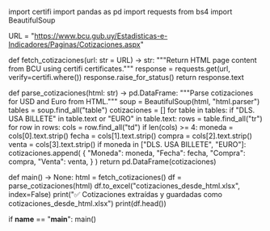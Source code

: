 import certifi
import pandas as pd
import requests
from bs4 import BeautifulSoup

URL = "https://www.bcu.gub.uy/Estadisticas-e-Indicadores/Paginas/Cotizaciones.aspx"


def fetch_cotizaciones(url: str = URL) -> str:
    """Return HTML page content from BCU using certifi certificates."""
    response = requests.get(url, verify=certifi.where())
    response.raise_for_status()
    return response.text


def parse_cotizaciones(html: str) -> pd.DataFrame:
    """Parse cotizaciones for USD and Euro from HTML."""
    soup = BeautifulSoup(html, "html.parser")
    tables = soup.find_all("table")
    cotizaciones = []
    for table in tables:
        if "DLS. USA BILLETE" in table.text or "EURO" in table.text:
            rows = table.find_all("tr")
            for row in rows:
                cols = row.find_all("td")
                if len(cols) >= 4:
                    moneda = cols[0].text.strip()
                    fecha = cols[1].text.strip()
                    compra = cols[2].text.strip()
                    venta = cols[3].text.strip()
                    if moneda in ["DLS. USA BILLETE", "EURO"]:
                        cotizaciones.append(
                            {
                                "Moneda": moneda,
                                "Fecha": fecha,
                                "Compra": compra,
                                "Venta": venta,
                            }
                        )
    return pd.DataFrame(cotizaciones)


def main() -> None:
    html = fetch_cotizaciones()
    df = parse_cotizaciones(html)
    df.to_excel("cotizaciones_desde_html.xlsx", index=False)
    print("✅ Cotizaciones extraídas y guardadas como cotizaciones_desde_html.xlsx")
    print(df.head())


if __name__ == "__main__":
    main()
